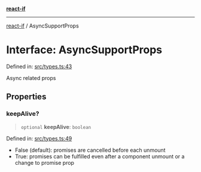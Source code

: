 [**react-if**](../README.md)

***

[react-if](../globals.md) / AsyncSupportProps

# Interface: AsyncSupportProps

Defined in: [src/types.ts:43](https://github.com/romac/react-if/blob/b159d77ea0ec0513ecc49810dbe73b4fe02663b8/src/types.ts#L43)

Async related props

## Properties

### keepAlive?

> `optional` **keepAlive**: `boolean`

Defined in: [src/types.ts:49](https://github.com/romac/react-if/blob/b159d77ea0ec0513ecc49810dbe73b4fe02663b8/src/types.ts#L49)

- False (default): promises are cancelled before each unmount
- True: promises can be fulfilled even after a
component unmount or a change to promise prop
